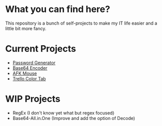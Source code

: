# What you can find here?

This repository is a bunch of self-projects to make my IT life easier and a little bit more fancy.

# Current Projects
- [Password Generator](https://raw.githubusercontent.com/Kitt004/Kitt004-repo/master/Python/Pwd_generator.py)
- [Base64 Encoder](https://raw.githubusercontent.com/Kitt004/Kitt004-repo/master/Python/Base64_Encoder.py)
- [AFK Mouse](https://raw.githubusercontent.com/Kitt004/Kitt004-repo/master/Python/afk_cursor.py)
- [Trello Color Tab](https://raw.githubusercontent.com/Kitt004/Kitt004-repo/master/trello-color/color-change.js)

# WIP Projects
- RegEx (I don't know yet what but regex focused)
- Base64-All.in.One (Improve and add the option of Decode)
